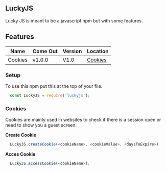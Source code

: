 ## LuckyJS

Lucky JS is meant to be a javascript npm but with some features.

## Features

|Name|Come Out|Version|Location|
|----|--------|-------|--------|
|Cookies|v1.0.0|V1.0|[Cookies](https://github.com/DJ-JR30/LuckyJS/blob/main/README.md#cookies)|

### Setup
To use this npm put this at the top of your file.
```javascript
  const LuckyJS = require('luckyjs');
```


### Cookies

Cookies are mainly used in websites to check if there is a session open or need to show you a guest screen.

__Create Cookie__
```javascript
  LuckyJS.createCookie(<cookieName>, <cookieValue>, <daysToExpire>)
```

__Acces Cookie__
```javascript
  LuckyJS.accessCookie(<cookieName>);
```
